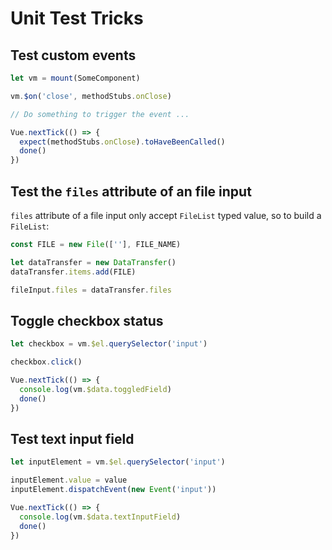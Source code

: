 # Unit Test Tricks

## Test custom events

```js
let vm = mount(SomeComponent)

vm.$on('close', methodStubs.onClose)

// Do something to trigger the event ...

Vue.nextTick(() => {
  expect(methodStubs.onClose).toHaveBeenCalled()
  done()
})
```

## Test the `files` attribute of an file input

`files` attribute of a file input only accept `FileList` typed value, so to build a `FileList`:

```javascript
const FILE = new File([''], FILE_NAME)

let dataTransfer = new DataTransfer()
dataTransfer.items.add(FILE)

fileInput.files = dataTransfer.files
```

## Toggle checkbox status

```javascript
let checkbox = vm.$el.querySelector('input')

checkbox.click()

Vue.nextTick(() => {
  console.log(vm.$data.toggledField)
  done()
})
```

## Test text input field

```javascript
let inputElement = vm.$el.querySelector('input')

inputElement.value = value
inputElement.dispatchEvent(new Event('input'))

Vue.nextTick(() => {
  console.log(vm.$data.textInputField)
  done()
})
```
